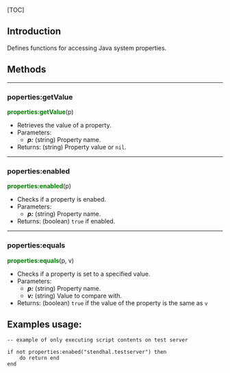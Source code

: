
[TOC]

## Introduction

Defines functions for accessing Java system properties.

## Methods

---
### poperties:getValue
<span style="color:green; font-weight:bold;">properties:getValue</span>(p)

- Retrieves the value of a property.
- Parameters:
    - ***p:*** (string) Property name.
- Returns: (string) Property value or `nil`.

---
### poperties:enabled
<span style="color:green; font-weight:bold;">properties:enabled</span>(p)

- Checks if a property is enabed.
- Parameters:
    - ***p:*** (string) Property name.
- Returns: (boolean) `true` if enabled.

---
### poperties:equals
<span style="color:green; font-weight:bold;">properties:equals</span>(p, v)

- Checks if a property is set to a specified value.
- Parameters:
    - ***p:*** (string) Property name.
    - ***v:*** (string) Value to compare with.
- Returns: (boolean) `true` if the value of the property is the same as `v`

## Examples usage:

```
-- example of only executing script contents on test server

if not properties:enabed("stendhal.testserver") then
    do return end
end
```
